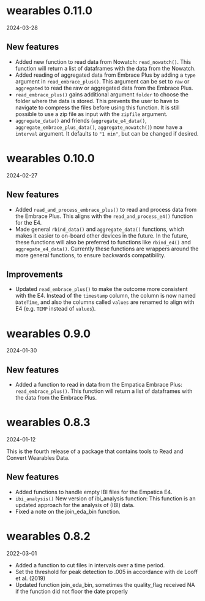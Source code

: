 # wearables 0.11.0
2024-03-28

## New features
* Added new function to read data from Nowatch: `read_nowatch()`. This function will return a list of dataframes with the data from the Nowatch.
* Added reading of aggregated data from Embrace Plus by adding a `type` argument in `read_embrace_plus()`. This argument can be set to `raw` or `aggregated` to read the raw or aggregated data from the Embrace Plus.
* `read_embrace_plus()` gains additional argument `folder` to choose the folder where the data is stored. This prevents the user to have to navigate to compress the files before using this function. It is still possible to use a zip file as input with the `zipfile` argument.
* `aggregate_data()` and friends (`aggregate_e4_data()`, `aggregate_embrace_plus_data()`, `aggregate_nowatch()`) now have a `interval` argument. It defaults to `"1 min"`, but can be changed if desired.

# wearables 0.10.0
2024-02-27

## New features
* Added `read_and_process_embrace_plus()` to read and process data from the Embrace Plus. This aligns with the `read_and_process_e4()` function for the E4.
* Made general `rbind_data()` and `aggregate_data()` functions, which makes it easier to on-board other devices in the future. In the future, these functions will also be preferred to functions like `rbind_e4()` and `aggregate_e4_data()`. Currently these functions are wrappers around the more general functions, to ensure backwards compatibility.

## Improvements
* Updated `read_embrace_plus()` to make the outcome more consistent with the E4. Instead of the `timestamp` column, the column is now named `DateTime`, and also the columns called `values` are renamed to align with E4 (e.g. `TEMP` instead of `values`).

# wearables 0.9.0
2024-01-30

## New features
* Added a function to read in data from the Empatica Embrace Plus: `read_embrace_plus()`. This function will return a list of dataframes with the data from the Embrace Plus.

# wearables 0.8.3
2024-01-12

This is the fourth release of a package that contains tools to Read and Convert Wearables Data.

## New features 
* Added functions to handle empty IBI files for the Empatica E4.
* `ibi_analysis()` New version of ibi_analysis function: This function is an updated approach for the analysis of (IBI) data.
* Fixed a note on the join_eda_bin function.

# wearables 0.8.2
2022-03-01

* Added a function to cut files in intervals over a time period. 
* Set the threshold for peak detection to .005 in accordance with de Looff et al. (2019)
* Updated function join_eda_bin, sometimes the quality_flag received NA if the function
did not floor the date properly